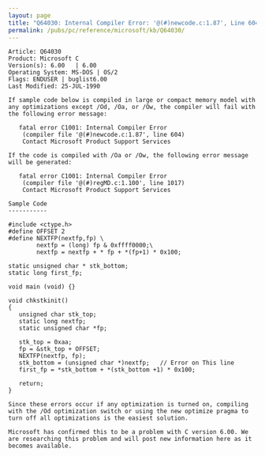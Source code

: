 ```yaml
---
layout: page
title: "Q64030: Internal Compiler Error: '@(#)newcode.c:1.87', Line 604"
permalink: /pubs/pc/reference/microsoft/kb/Q64030/
---
```


	Article: Q64030
	Product: Microsoft C
	Version(s): 6.00   | 6.00
	Operating System: MS-DOS | OS/2
	Flags: ENDUSER | buglist6.00
	Last Modified: 25-JUL-1990
	
	If sample code below is compiled in large or compact memory model with
	any optimizations except /Od, /Oa, or /Ow, the compiler will fail with
	the following error message:
	
	   fatal error C1001: Internal Compiler Error
	    (compiler file '@(#)newcode.c:1.87', line 604)
	    Contact Microsoft Product Support Services
	
	If the code is compiled with /Oa or /Ow, the following error message
	will be generated:
	
	   fatal error C1001: Internal Compiler Error
	    (compiler file '@(#)regMD.c:1.100', line 1017)
	    Contact Microsoft Product Support Services
	
	Sample Code
	-----------
	
	#include <ctype.h>
	#define OFFSET 2
	#define NEXTFP(nextfp,fp) \
	        nextfp = (long) fp & 0xffff0000;\
	        nextfp = nextfp + * fp + *(fp+1) * 0x100;
	
	static unsigned char * stk_bottom;
	static long first_fp;
	
	void main (void) {}
	
	void chkstkinit()
	{
	   unsigned char stk_top;
	   static long nextfp;
	   static unsigned char *fp;
	
	   stk_top = 0xaa;
	   fp = &stk_top + OFFSET;
	   NEXTFP(nextfp, fp);
	   stk_bottom = (unsigned char *)nextfp;   // Error on This line
	   first_fp = *stk_bottom + *(stk_bottom +1) * 0x100;
	
	   return;
	}
	
	Since these errors occur if any optimization is turned on, compiling
	with the /Od optimization switch or using the new optimize pragma to
	turn off all optimizations is the easiest solution.
	
	Microsoft has confirmed this to be a problem with C version 6.00. We
	are researching this problem and will post new information here as it
	becomes available.
